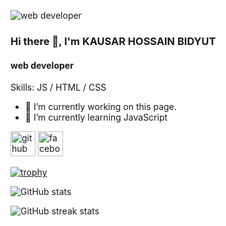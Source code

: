 ![web developer ](https://scontent.fdac99-1.fna.fbcdn.net/v/t39.30808-6/481975422_1372376970744174_3972089570827605761_n.png?stp=dst-png_s960x960&_nc_cat=105&ccb=1-7&_nc_sid=cc71e4&_nc_eui2=AeHSi6RxNwikhjUdKqakWrOPtah7faEknJW1qHt9oSSclY5YWR7VJoSHZj7wzAh2RVbGQcUAaahJ0ipUO3_O0gZ_&_nc_ohc=0gwKp37OqXkQ7kNvgEp3QLw&_nc_oc=AdhNlZRfoDFN2sSGtZPKh6V1Wm1okfZqe5d_pf9QjxiuJL_NTtgNzsHsL2j0om01eMM&_nc_zt=23&_nc_ht=scontent.fdac99-1.fna&_nc_gid=AdRGmya3bee6poefz57pn9k&oh=00_AYFgQR_1MiIDrgssgrUwziOrz-WVB4nEulsivAFeO9dW0w&oe=67D21832)

### Hi there 👋, I'm KAUSAR HOSSAIN BIDYUT
#### web developer 

Skills:  JS / HTML / CSS

- 🔭 I’m currently working on this page. 
- 🌱 I’m currently learning JavaScript 


[<img src='https://cdn.jsdelivr.net/npm/simple-icons@3.0.1/icons/github.svg' alt='github' height='40'>](https://github.com/Kausarhossainbidyut)  [<img src='https://cdn.jsdelivr.net/npm/simple-icons@3.0.1/icons/facebook.svg' alt='facebook' height='40'>](https://www.facebook.com/Kausarhossainbidyut)  

[![trophy](https://github-profile-trophy.vercel.app/?username=Kausarhossainbidyut)](https://github.com/ryo-ma/github-profile-trophy)

![GitHub stats](https://github-readme-stats.vercel.app/api?username=Kausarhossainbidyut&show_icons=true)  

![GitHub streak stats](https://streak-stats.demolab.com/?user=Kausarhossainbidyut)  



